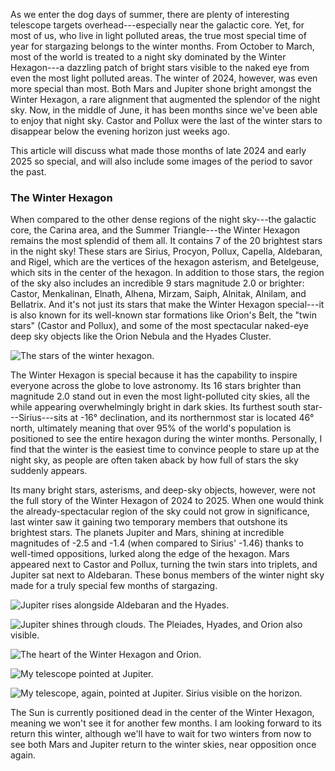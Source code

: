 As we enter the dog days of summer, there are plenty of interesting telescope targets overhead---especially near the galactic core. Yet, for most of us, who live in light polluted areas, the true most special time of year for stargazing belongs to the winter months. From October to March, most of the world is treated to a night sky dominated by the Winter Hexagon---a dazzling patch of bright stars visible to the naked eye from even the most light polluted areas. The winter of 2024, however, was even more special than most. Both Mars and Jupiter shone bright amongst the Winter Hexagon, a rare alignment that augmented the splendor of the night sky. Now, in the middle of June, it has been months since we've been able to enjoy that night sky. Castor and Pollux were the last of the winter stars to disappear below the evening horizon just weeks ago.

This article will discuss what made those months of late 2024 and early 2025 so special, and will also include some images of the period to savor the past.

### The Winter Hexagon

When compared to the other dense regions of the night sky---the galactic core, the Carina area, and the Summer Triangle---the Winter Hexagon remains the most splendid of them all. It contains 7 of the 20 brightest stars in the night sky! These stars are Sirius, Procyon, Pollux, Capella, Aldebaran, and Rigel, which are the vertices of the hexagon asterism, and Betelgeuse, which sits in the center of the hexagon. In addition to those stars, the region of the sky also includes an incredible 9 stars magnitude 2.0 or brighter: Castor, Menkalinan, Elnath, Alhena, Mirzam, Saiph, Alnitak, Alnilam, and Bellatrix. And it's not just its stars that make the Winter Hexagon special---it is also known for its well-known star formations like Orion's Belt, the "twin stars" (Castor and Pollux), and some of the most spectacular naked-eye deep sky objects like the Orion Nebula and the Hyades Cluster.

![The stars of the winter hexagon.](/images/2-1.jpg)

The Winter Hexagon is special because it has the capability to inspire everyone across the globe to love astronomy. Its 16 stars brighter than magnitude 2.0 stand out in even the most light-polluted city skies, all the while appearing overwhelmingly bright in dark skies. Its furthest south star---Sirius---sits at -16° declination, and its northernmost star is located 46° north, ultimately meaning that over 95% of the world's population is positioned to see the entire hexagon during the winter months. Personally, I find that the winter is the easiest time to convince people to stare up at the night sky, as people are often taken aback by how full of stars the sky suddenly appears.

 Its many bright stars, asterisms, and deep-sky objects, however, were not the full story of the Winter Hexagon of 2024 to 2025. When one would think the already-spectacular region of the sky could not grow in significance, last winter saw it gaining two temporary members that outshone its brightest stars. The planets Jupiter and Mars, shining at incredible magnitudes of -2.5 and -1.4 (when compared to Sirius'  -1.46) thanks to well-timed oppositions, lurked along the edge of the hexagon. Mars appeared next to Castor and Pollux, turning the twin stars into triplets, and Jupiter sat next to Aldebaran. These bonus members of the winter night sky made for a truly special few months of stargazing.

![Jupiter rises alongside Aldebaran and the Hyades.](/images/2-2.jpg)

![Jupiter shines through clouds. The Pleiades, Hyades, and Orion also visible.](/images/2-3.jpg)

![The heart of the Winter Hexagon and Orion.](/images/2-4.jpg)

![My telescope pointed at Jupiter.](/images/2-5.jpg)

![My  telescope, again, pointed at Jupiter. Sirius visible on the horizon.](/images/2-6.jpg)

The Sun is currently positioned dead in the center of the Winter Hexagon, meaning we won't see it for another few months. I am looking forward to its return this winter, although we'll have to wait for two winters from now to see both Mars and Jupiter return to the winter skies, near opposition once again.